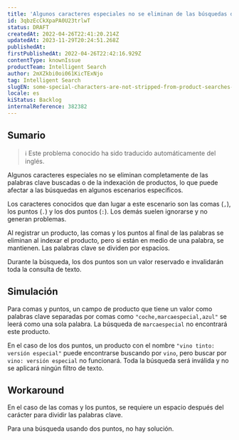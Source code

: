 ```yaml
---
title: 'Algunos caracteres especiales no se eliminan de las búsquedas de productos ni de la indexación'
id: 3qbzEcCkXpaPA0U23trlwT
status: DRAFT
createdAt: 2022-04-26T22:41:20.214Z
updatedAt: 2023-11-29T20:24:51.268Z
publishedAt: 
firstPublishedAt: 2022-04-26T22:42:16.929Z
contentType: knownIssue
productTeam: Intelligent Search
author: 2mXZkbi0oi061KicTExNjo
tag: Intelligent Search
slugEN: some-special-characters-are-not-stripped-from-product-searches-or-indexing
locale: es
kiStatus: Backlog
internalReference: 382382
---
```


## Sumario

>ℹ️ Este problema conocido ha sido traducido automáticamente del inglés.


Algunos caracteres especiales no se eliminan completamente de las palabras clave buscadas o de la indexación de productos, lo que puede afectar a las búsquedas en algunos escenarios específicos.

Los caracteres conocidos que dan lugar a este escenario son las comas (`,`), los puntos (`.`) y los dos puntos (`:`). Los demás suelen ignorarse y no generan problemas.

Al registrar un producto, las comas y los puntos al final de las palabras se eliminan al indexar el producto, pero si están en medio de una palabra, se mantienen. Las palabras clave se dividen por espacios.

Durante la búsqueda, los dos puntos son un valor reservado e invalidarán toda la consulta de texto.


##

## Simulación


Para comas y puntos, un campo de producto que tiene un valor como palabras clave separadas por comas como `"coche,marcaespecial,azul"` se leerá como una sola palabra. La búsqueda de `marcaespecial` no encontrará este producto.

En el caso de los dos puntos, un producto con el nombre `"vino tinto: versión especial"` puede encontrarse buscando por `vino`, pero buscar por `vino: versión especial` no funcionará. Toda la búsqueda será inválida y no se aplicará ningún filtro de texto.



## Workaround


En el caso de las comas y los puntos, se requiere un espacio después del carácter para dividir las palabras clave.

Para una búsqueda usando dos puntos, no hay solución.




